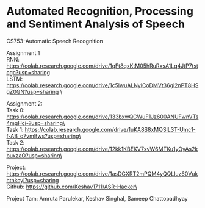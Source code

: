 # Automated Recognition, Processing and Sentiment Analysis of Speech

CS753-Automatic Speech Recognition

Assignment 1  
RNN: https://colab.research.google.com/drive/1qFt8qxKtM05hRuRxsA1Lq4JtP7tstcgc?usp=sharing  
LSTM: https://colab.research.google.com/drive/1c5lwuALNylCoDMVt36gi2nPT8HSgZ0GN?usp=sharing \

Assignment 2:  
Task 0: https://colab.research.google.com/drive/133bxwQCWuF1Jz600ANUFwnVTs4mgHci-?usp=sharing\  
Task 1: https://colab.research.google.com/drive/1uKA8S8xMQSIL3T-Umc1-f-AB_o7vmBws?usp=sharing\  
Task 2: https://colab.research.google.com/drive/12kk1KBEKV7xvW6MTKu1yOyAs2kbuxzaO?usp=sharing\

Project:  
https://colab.research.google.com/drive/1asDGXRT2mPQM4yQQLluz60Vukhthkcyl?usp=sharing  
Github: https://github.com/Keshav1711/ASR-Hacker\

Project Tam: Amruta Parulekar, Keshav Singhal, Sameep Chattopadhyay
